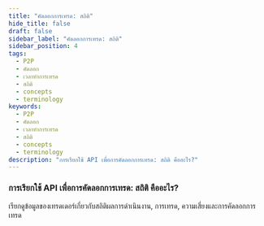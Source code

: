 ```yaml
---
title: "คัดลอกการเทรด: สถิติ"
hide_title: false
draft: false
sidebar_label: "คัดลอกการเทรด: สถิติ"
sidebar_position: 4
tags:
  - P2P
  - คัดลอก
  - เวลาทำการเทรด
  - สถิติ
  - concepts
  - terminology
keywords:
  - P2P
  - คัดลอก
  - เวลาทำการเทรด
  - สถิติ
  - concepts
  - terminology
description: "การเรียกใช้ API เพื่อการคัดลอกการเทรด: สถิติ คืออะไร?"
---
```


### การเรียกใช้ API เพื่อการคัดลอกการเทรด: สถิติ คืออะไร?

เรียกดูข้อมูลของเทรดเดอร์เกี่ยวกับสถิติผลการดำเนินงาน, การเทรด, ความเสี่ยงและการคัดลอกการเทรด
